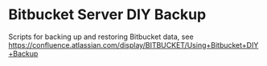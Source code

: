 # Bitbucket Server DIY Backup #

Scripts for backing up and restoring Bitbucket data, see https://confluence.atlassian.com/display/BITBUCKET/Using+Bitbucket+DIY+Backup